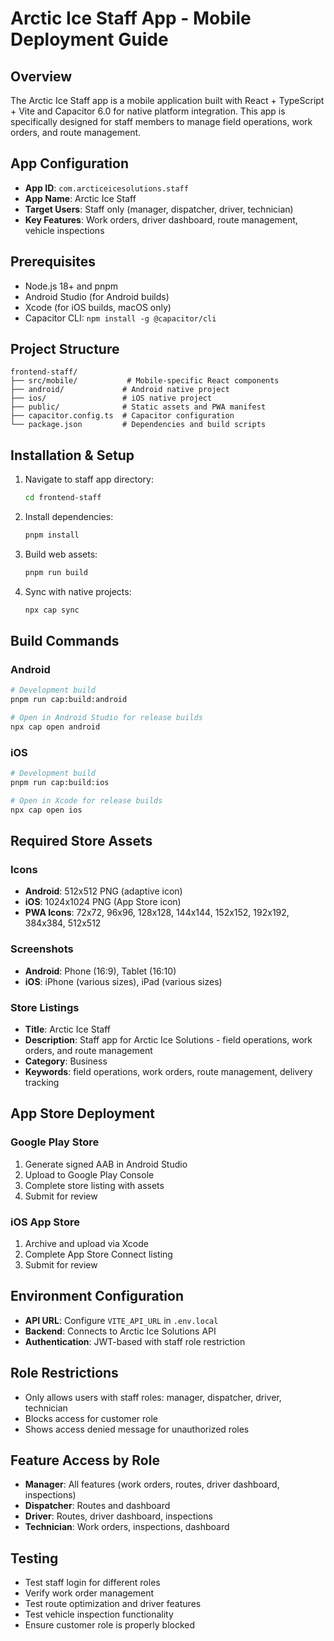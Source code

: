 # Arctic Ice Staff App - Mobile Deployment Guide

## Overview
The Arctic Ice Staff app is a mobile application built with React + TypeScript + Vite and Capacitor 6.0 for native platform integration. This app is specifically designed for staff members to manage field operations, work orders, and route management.

## App Configuration
- **App ID**: `com.arcticeicesolutions.staff`
- **App Name**: Arctic Ice Staff
- **Target Users**: Staff only (manager, dispatcher, driver, technician)
- **Key Features**: Work orders, driver dashboard, route management, vehicle inspections

## Prerequisites
- Node.js 18+ and pnpm
- Android Studio (for Android builds)
- Xcode (for iOS builds, macOS only)
- Capacitor CLI: `npm install -g @capacitor/cli`

## Project Structure
```
frontend-staff/
├── src/mobile/           # Mobile-specific React components
├── android/             # Android native project
├── ios/                 # iOS native project
├── public/              # Static assets and PWA manifest
├── capacitor.config.ts  # Capacitor configuration
└── package.json         # Dependencies and build scripts
```

## Installation & Setup
1. Navigate to staff app directory:
   ```bash
   cd frontend-staff
   ```

2. Install dependencies:
   ```bash
   pnpm install
   ```

3. Build web assets:
   ```bash
   pnpm run build
   ```

4. Sync with native projects:
   ```bash
   npx cap sync
   ```

## Build Commands

### Android
```bash
# Development build
pnpm run cap:build:android

# Open in Android Studio for release builds
npx cap open android
```

### iOS
```bash
# Development build
pnpm run cap:build:ios

# Open in Xcode for release builds
npx cap open ios
```

## Required Store Assets

### Icons
- **Android**: 512x512 PNG (adaptive icon)
- **iOS**: 1024x1024 PNG (App Store icon)
- **PWA Icons**: 72x72, 96x96, 128x128, 144x144, 152x152, 192x192, 384x384, 512x512

### Screenshots
- **Android**: Phone (16:9), Tablet (16:10)
- **iOS**: iPhone (various sizes), iPad (various sizes)

### Store Listings
- **Title**: Arctic Ice Staff
- **Description**: Staff app for Arctic Ice Solutions - field operations, work orders, and route management
- **Category**: Business
- **Keywords**: field operations, work orders, route management, delivery tracking

## App Store Deployment

### Google Play Store
1. Generate signed AAB in Android Studio
2. Upload to Google Play Console
3. Complete store listing with assets
4. Submit for review

### iOS App Store
1. Archive and upload via Xcode
2. Complete App Store Connect listing
3. Submit for review

## Environment Configuration
- **API URL**: Configure `VITE_API_URL` in `.env.local`
- **Backend**: Connects to Arctic Ice Solutions API
- **Authentication**: JWT-based with staff role restriction

## Role Restrictions
- Only allows users with staff roles: manager, dispatcher, driver, technician
- Blocks access for customer role
- Shows access denied message for unauthorized roles

## Feature Access by Role
- **Manager**: All features (work orders, routes, driver dashboard, inspections)
- **Dispatcher**: Routes and dashboard
- **Driver**: Routes, driver dashboard, inspections
- **Technician**: Work orders, inspections, dashboard

## Testing
- Test staff login for different roles
- Verify work order management
- Test route optimization and driver features
- Test vehicle inspection functionality
- Ensure customer role is properly blocked
